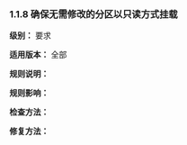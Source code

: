 ### 1.1.8 确保无需修改的分区以只读方式挂载

**级别：** 要求

**适用版本：** 全部

**规则说明：** 



**规则影响：**



**检查方法：**





**修复方法：**

